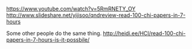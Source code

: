 
https://www.youtube.com/watch?v=5RmRNETY_OY
http://www.slideshare.net/yijisoo/qndreview-read-100-chi-papers-in-7-hours

Some other people do the same thing.
http://heidi.ee/HCI/read-100-chi-papers-in-7-hours-is-it-possbile/